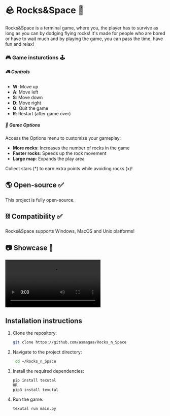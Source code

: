 # 🪨 Rocks&Space 👾

Rocks&Space is a terminal game, where you, the player has to survive as long as you can by dodging flying rocks!
It's made for people who are bored or have to wait much and by playing the game, you can pass the time, have fun and relax!

### 🎮 Game insturctions 🕹️

##### 🎮 Controls

- **W**: Move up
- **A**: Move left
- **S**: Move down
- **D**: Move right
- **Q**: Quit the game
- **R**: Restart (after game over)

##### 🔧 Game Options

Access the Options menu to customize your gameplay:
- **More rocks**: Increases the number of rocks in the game
- **Faster rocks**: Speeds up the rock movement
- **Large map**: Expands the play area

Collect stars (*) to earn extra points while avoiding rocks (x)!

## 🌎 Open-source ✅

This project is fully open-source.

## ⛓️ Compatibility ✅

Rocks&Space supports Windows, MacOS and Unix platforms!

## 📷 Showcase 🎥

![Video](src/recording.mov)

## Installation instructions

1. Clone the repository:
   ```bash
   git clone https://github.com/asmagaa/Rocks_n_Space
   ```
   
2. Navigate to the project directory:
   ```bash
    cd ~/Rocks_n_Space
    ```
   
3. Install the required dependencies:
    ```bash
    pip install texutal
    OR
   pip3 install texutal
    ```
4. Run the game:
    ```bash
    texutal run main.py
    ```